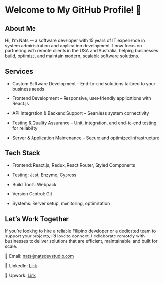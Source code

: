 # Welcome to My GitHub Profile! 👋
## About Me

Hi, I’m Nats — a software developer with 15 years of IT experience in system administration and application development. I now focus on partnering with remote clients in the USA and Australia, helping businesses build, optimize, and maintain modern, scalable software solutions.

## Services

- Custom Software Development – End-to-end solutions tailored to your business needs

- Frontend Development – Responsive, user-friendly applications with React.js

- API Integration & Backend Support – Seamless system connectivity

- Testing & Quality Assurance – Unit, integration, and end-to-end testing for reliability

- Server & Application Maintenance – Secure and optimized infrastructure

## Tech Stack

- Frontend: React.js, Redux, React Router, Styled Components

- Testing: Jest, Enzyme, Cypress

- Build Tools: Webpack

- Version Control: Git

- Systems: Server setup, monitoring, optimization

## Let’s Work Together

If you’re looking to hire a reliable Filipino developer or a dedicated team to support your projects, I’d love to connect. I collaborate remotely with businesses to deliver solutions that are efficient, maintainable, and built for scale.

📧 Email: nats@natsdevstudio.com

🔗 LinkedIn: [Link](https://www.linkedin.com/in/jonathan-e-b7844234/)

💼 Upwork: [Link](https://www.upwork.com/freelancers/~01b650d81dbde8f427)

